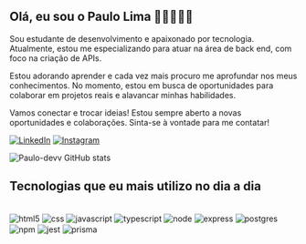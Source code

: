 ## Olá, eu sou o Paulo Lima ✌🏼👨🏼‍💻

Sou estudante de desenvolvimento e apaixonado por tecnologia. Atualmente, estou me especializando para atuar na área de back end, com foco na criação de APIs.

Estou adorando aprender e cada vez mais procuro me aprofundar nos meus conhecimentos. No momento, estou em busca de oportunidades para colaborar em projetos reais e alavancar minhas habilidades.

Vamos conectar e trocar ideias! Estou sempre aberto a novas oportunidades e colaborações. Sinta-se à vontade para me contatar!

[![LinkedIn](https://img.shields.io/badge/LinkedIn-0077B5?style=for-the-badge&logo=linkedin&logoColor=white)](https://linkedin.com/in/paulo-lima-201007289)
[![Instagram](https://img.shields.io/badge/Instagram-E4405F?style=for-the-badge&logo=instagram&logoColor=white)]()


![Paulo-devv GitHub stats](https://github-readme-stats.vercel.app/api?username=Paulo-devv&show_icons=true&theme=dracula)

## Tecnologias que eu mais utilizo no dia a dia

<div style="display: inline_block"><br/>
    <img align="center" alt="html5" src="https://img.shields.io/badge/html5-%23E34F26.svg?style=for-the-badge&logo=html5&logoColor=white"/>
    <img align="center" alt="css" src="https://img.shields.io/badge/css3-%231572B6.svg?style=for-the-badge&logo=css3&logoColor=white"/>
    <img align="center" alt="javascript" src="https://img.shields.io/badge/JavaScript-F7DF1E?style=for-the-badge&logo=JavaScript&logoColor=white"/>
    <img align="center" alt="typescript" src="https://img.shields.io/badge/typescript-%23007ACC.svg?style=for-the-badge&logo=typescript&logoColor=white"/>
    <img align="center" alt="node" src="https://img.shields.io/badge/Node.js-43853D?style=for-the-badge&logo=node.js&logoColor=white"/>
    <img align="center" alt="express" src="https://img.shields.io/badge/Express.js-404D59?style=for-the-badge"/>
    <img align="center" alt="postgres" src="https://img.shields.io/badge/PostgreSQL-316192?style=for-the-badge&logo=postgresql&logoColor=white"/>
    <img align="center" alt="npm" src="https://img.shields.io/badge/npm-CB3837?style=for-the-badge&logo=npm&logoColor=white"/>
    <img align="center" alt="jest" src="https://img.shields.io/badge/Jest-323330?style=for-the-badge&logo=Jest&logoColor=white"/>
    <img align="center" alt="prisma" src="https://img.shields.io/badge/Prisma-3982CE?style=for-the-badge&logo=Prisma&logoColor=white"/>
</div><br/>
